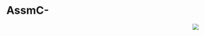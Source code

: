 # AssmC-
<img align="right" src='https://scontent.fhan14-2.fna.fbcdn.net/v/t1.15752-9/195248358_519450416149858_6222405599029458592_n.jpg?_nc_cat=106&ccb=1-3&_nc_sid=ae9488&_nc_ohc=le2ugIIKPsQAX_z9v1B&tn=1u8aC0QwbG_nklld&_nc_ht=scontent.fhan14-2.fna&oh=0c41c2a9733a8a6c7df83761359f1fc5&oe=60D60F5E'/>
